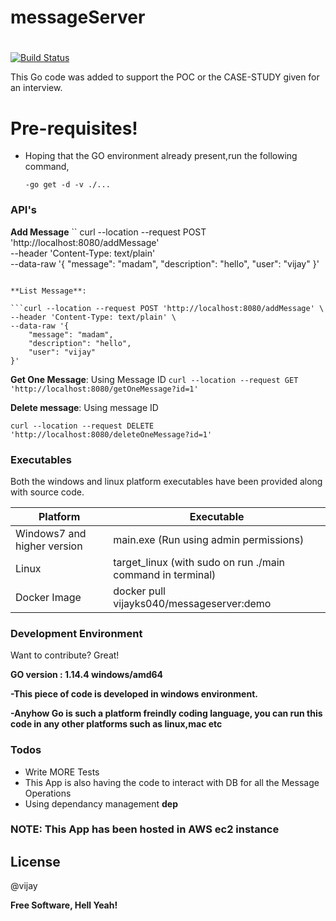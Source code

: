 # messageServer

# 

[![Build Status](https://travis-ci.org/joemccann/dillinger.svg?branch=master)](https://travis-ci.org/joemccann/dillinger)

This Go code was added to support the POC or the CASE-STUDY given for an interview.

# Pre-requisites!

  - Hoping that the GO environment already present,run the following command,
  
        -go get -d -v ./...
        

### API's
**Add Message**
``
curl --location --request POST 'http://localhost:8080/addMessage' \
--header 'Content-Type: text/plain' \
--data-raw '{
    "message": "madam",
    "description": "hello",
    "user": "vijay"
}'
```

**List Message**: 

```curl --location --request POST 'http://localhost:8080/addMessage' \
--header 'Content-Type: text/plain' \
--data-raw '{
    "message": "madam",
    "description": "hello",
    "user": "vijay"
}'
```

**Get One Message**: Using Message ID
```curl --location --request GET 'http://localhost:8080/getOneMessage?id=1'```

**Delete message**: Using message ID
```
curl --location --request DELETE 'http://localhost:8080/deleteOneMessage?id=1'
```
### Executables

Both the windows and linux platform executables have been provided along with source code.

| Platform | Executable |
| ------ | ------ |
| Windows7 and higher version | main.exe (Run using admin permissions) |
| Linux | target_linux (with sudo on run ./main command in terminal) |
| Docker Image | docker pull vijayks040/messageserver:demo |

### Development Environment

Want to contribute? Great!

**GO version : 1.14.4 windows/amd64**

**-This piece of code is developed in windows environment.**

**-Anyhow Go is such a platform freindly coding language, you can run this code in any other platforms such as linux,mac etc**




### Todos

 - Write MORE Tests
 - This App is also having the code to interact with DB for all the Message Operations
 - Using dependancy management **dep**
 
 ### NOTE: This App has been hosted in AWS ec2 instance

License
----

@vijay


**Free Software, Hell Yeah!**
